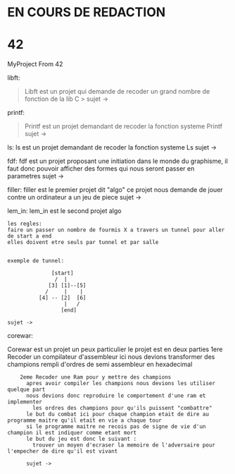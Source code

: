 # EN COURS DE REDACTION

# 42
MyProject From 42

libft:
  > Libft est un projet qui demande de recoder un grand nombre de fonction de la lib C
    > sujet -> 

printf:
  > Printf est un projet demandant de recoder la fonction systeme Printf
  > sujet ->
  
ls:
  ls est un projet demandant de recoder la fonction systeme Ls
    sujet ->

fdf:
  fdf est un projet proposant une initiation dans le monde du graphisme, 
    il faut donc pouvoir afficher des formes qui nous seront passer en parametres
      sujet -> 

filler:
  filler est le premier projet dit "algo"
    ce projet nous demande de jouer contre un ordinateur a un jeu de piece
      sujet -> 

lem_in:
  lem_in est le second projet algo
  
    les regles:
    faire un passer un nombre de fourmis X a travers un tunnel pour aller de start a end
    elles doivent etre seuls par tunnel et par salle
    
    
    exemple de tunnel:
    
                  [start]
                   /  |
                 [3] [1]--[5]
                /     |    |
              [4] -- [2]  [6]
                      |   /
                     [end]
                     
    sujet -> 

corewar:

  Corewar est un projet un peux particulier 
    le projet est en deux parties
        1ere Recoder un compilateur d'assembleur
          ici nous devions transformer des champions rempli d'ordres de semi assembleur en hexadecimal
          
        2eme Recoder une Ram pour y mettre des champions
          apres avoir compiler les champions nous devions les utiliser quelque part
          nous devions donc reproduire le comportement d'une ram et implementer 
            les ordres des champions pour qu'ils puissent "combattre"
          le but du combat ici pour chaque champion etait de dire au programme maitre qu'il etait en vie a chaque tour
          si le programme maitre ne recois pas de signe de vie d'un champion il est indiquer comme etant mort
          le but du jeu est donc le suivant : 
            trouver un moyen d'ecraser la memoire de l'adversaire pour l'empecher de dire qu'il est vivant
          
          sujet -> 
          
          
          
          
          
          
          
          
          
          
          
          
